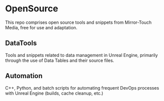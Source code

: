 # OpenSource
This repo comprises open source tools and snippets from Mirror-Touch Media, free for use and adaptation.


## DataTools
Tools and snippets related to data management in Unreal Engine, primarily through the use of Data Tables and their source files.

## Automation
C++, Python, and batch scripts for automating frequent DevOps processes with Unreal Engine (builds, cache cleanup, etc.)
